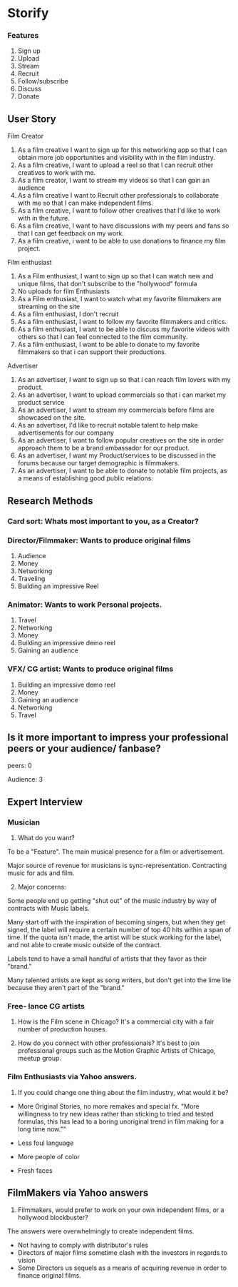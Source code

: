 # Storify

### Features
1. Sign up
2. Upload
3. Stream
4. Recruit
5. Follow/subscribe
6. Discuss
7. Donate

## User Story
Film Creator
1. As a film creative I want to sign up for this networking app so that I can obtain more job opportunities and visibility with in the film industry.
2. As a film creative, I want to upload a reel so that I can recruit other creatives to work with me.
3. As a film creator, I want to stream my videos so that I can gain an audience
4. As a film creative I want to Recruit other  professionals to collaborate with me so that I can make independent films.
5. As a film creative, I want to follow other creatives that I'd like to work with in the future.
6. As a film creative, I want to have discussions with my peers and fans so that I can get feedback on my work.
7. As a film creative, i want to be able to use donations to finance my film project.


Film enthusiast
1. As a Film enthusiast, I want to sign up so that I can watch new and unique films, that don't subscribe to the "hollywood" formula
2. No uploads for film Enthusiasts
3. As a Film enthusiast, I want to watch what my favorite filmmakers are streaming on the site
4. As a film enthusiast, I don't recruit
5. As a film enthusiast, I want to follow my favorite filmmakers and critics.
6. As a film enthusiast, I want to be able to discuss my favorite videos with others so that I can feel connected to the film community.
7. As a film enthusiast, I want to be able to donate to my favorite filmmakers so that i can support their productions.


Advertiser
1. As an advertiser, I want to sign up so that i can reach film lovers with my product.
2. As an advertiser, I want to upload commercials so that i can market my product service
3. As an advertiser, I want to stream my commercials before films are showcased on the site.
4. As an advertiser, I'd like to recruit notable talent to help make advertisements for our company
5. As an advertiser, I want to follow popular creatives on the site in order approach them to be a brand ambassador for our product.
6. As an advertiser, I want my Product/services to be discussed in the forums because our target demographic is filmmakers.
7. As an advertiser, I want to be able to donate to notable film projects, as a means of establishing good public relations.

## Research Methods

### Card sort: Whats most important to you, as a Creator?

### Director/Filmmaker: Wants to produce original films

1. Audience
2. Money
3. Networking
4. Traveling
5. Building an impressive Reel


### Animator: Wants to work Personal projects.
1. Travel
2. Networking
3. Money
4. Building an impressive demo reel
5. Gaining an audience

### VFX/ CG artist: Wants to produce original films
1. Building an impressive demo reel
2. Money
3. Gaining an audience
4. Networking
5. Travel



## Is it more important to impress your professional peers or your audience/ fanbase?

peers: 0

Audience: 3


## Expert Interview

### Musician
1. What do you want?

To be a "Feature". The main musical presence for a film or advertisement.

Major source of revenue for musicians is sync-representation. Contracting music for ads and film.


2. Major concerns:

Some people end up getting "shut out" of the music industry by way of contracts with Music labels.

Many start off with the inspiration of becoming singers, but when they get signed, the label will require a certain number of top 40 hits within a span of time. If the quota isn't made, the artist will be stuck working for the label, and not able to create music outside of the contract.

Labels tend to have a small handful of artists that they favor as their "brand."

Many talented artists are kept as song writers, but don't get into the lime lite because they aren't part of the "brand."

### Free- lance CG artists

1. How is the Film scene in Chicago?
It's a commercial city with a fair number of production houses.

2. How do you connect with other professionals?
It's best to join professional groups such as the Motion Graphic Artists of Chicago, meetup group.


### Film Enthusiasts via Yahoo answers.

1. If you could change one thing about the  film industry, what would it be?

- More Original Stories, no more remakes and special fx. "More willingness to try new ideas rather than sticking to tried and tested formulas, this has lead to a boring unoriginal trend in film making for a long time now.""

- Less foul language

- More people of color

- Fresh faces

## FilmMakers via Yahoo answers

1. Filmmakers, would prefer to work on your own independent films, or a hollywood blockbuster?

The answers were overwhelmingly to create independent films.

- Not having to comply with distributor's rules
- Directors of major films sometime clash with the investors in regards to vision
- Some Directors us sequels as a means of acquiring revenue in order to finance original films.
